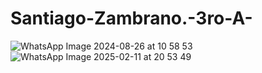 # Santiago-Zambrano.-3ro-A-
![WhatsApp Image 2024-08-26 at 10 58 53](https://github.com/user-attachments/assets/091587d8-9863-48ab-be31-31ed9c288dfd)
![WhatsApp Image 2025-02-11 at 20 53 49](https://github.com/user-attachments/assets/e58d922e-2cff-44a2-bf94-06ad70209213)

